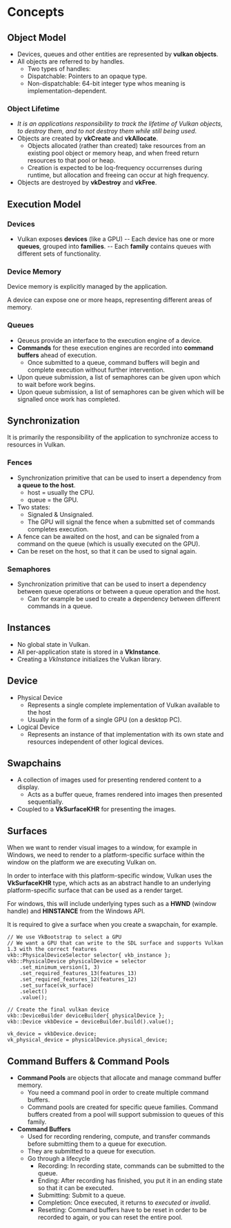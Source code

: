 # Concepts

## Object Model

- Devices, queues and other entities are represented by **vulkan objects**.
- All objects are referred to by handles.
    - Two types of handles:
    - Dispatchable: Pointers to an opaque type.
    - Non-dispatchable: 64-bit integer type whos meaning is implementation-dependent.

### Object Lifetime

- *It is an applications responsibility to track the lifetime of Vulkan objects, to destroy them, and to not destroy them while still being used*.
- Objects are created by **vkCreate** and **vkAllocate**.
    - Objects allocated (rather than created) take resources from an existing pool object or memory heap, and when freed return resources to that pool or heap.
    - Creation is expected to be loq-frequency occurrenses during runtime, but allocation and freeing can occur at high frequency.
- Objects are destroyed by **vkDestroy** and **vkFree**.

## Execution Model

### Devices

- Vulkan exposes **devices** (like a GPU)
-- Each device has one or more **queues**, grouped into **families**.
-- Each **family** contains queues with different sets of functionality.

### Device Memory

Device memory is explicitly managed by the application.

A device can expose one or more heaps, representing different areas of memory.

### Queues

- Qeueus provide an interface to the execution engine of a device.
- **Commands** for these execution engines are recorded into **command buffers** ahead of execution.
    - Once submitted to a queue, command buffers will begin and complete execution without further intervention.
- Upon queue submission, a list of semaphores can be given upon which to wait before work begins.
- Upon queue submission, a list of semaphores can be given which will be signalled once work has completed.

## Synchronization

It is primarily the responsibility of the application to synchronize access to resources in Vulkan.

### Fences

- Synchronization primitive that can be used to insert a dependency from **a queue to the host**.
    - host = usually the CPU.
    - queue = the GPU.
- Two states:
    - Signaled & Unsignaled.
    - The GPU will signal the fence when a submitted set of commands completes execution.
- A fence can be awaited on the host, and can be signaled from a command on the queue (which is usually executed on the GPU).
- Can be reset on the host, so that it can be used to signal again.

### Semaphores

- Synchronization primitive that can be used to insert a dependency between queue operations or between a queue operation and the host.
    - Can for example be used to create a dependency between different commands in a queue.

## Instances

- No global state in Vulkan.
- All per-application state is stored in a **VkInstance**.
- Creating a *VkInstance* initializes the Vulkan library.

## Device

- Physical Device
    - Represents a single complete implementation of Vulkan available to the host
    - Usually in the form of a single GPU (on a desktop PC).
- Logical Device
    - Represents an instance of that implementation with its own state and resources independent of other logical devices.

## Swapchains

- A collection of images used for presenting rendered content to a display.
    - Acts as a buffer queue, frames rendered into images then presented sequentially.
- Coupled to a **VkSurfaceKHR** for presenting the images.

## Surfaces

When we want to render visual images to a window, for example in Windows, we need to render to a platform-specific surface within the window on the platform we are executing Vulkan on.

In order to interface with this platform-specific window, Vulkan uses the **VkSurfaceKHR** type, which acts as an abstract handle to an underlying platform-specific surface that can be used as a render target.

For windows, this will include underlying types such as a **HWND** (window handle) and **HINSTANCE** from the Windows API.

It is required to give a surface when you create a swapchain, for example.

```
// We use VkBootstrap to select a GPU
// We want a GPU that can write to the SDL surface and supports Vulkan 1.3 with the correct features
vkb::PhysicalDeviceSelector selector{ vkb_instance };
vkb::PhysicalDevice physicalDevice = selector
    .set_minimum_version(1, 3)
    .set_required_features_13(features_13)
    .set_required_features_12(features_12)
    .set_surface(vk_surface)
    .select()
    .value();

// Create the final vulkan device
vkb::DeviceBuilder deviceBuilder{ physicalDevice };
vkb::Device vkbDevice = deviceBuilder.build().value();

vk_device = vkbDevice.device;
vk_physical_device = physicalDevice.physical_device;
```

## Command Buffers & Command Pools

- **Command Pools** are objects that allocate and manage command buffer memory.
    - You need a command pool in order to create multiple command buffers.
    - Command pools are created for specific queue families. Command buffers created from a pool will support submission to queues of this family.
- **Command Buffers**
    - Used for recording rendering, compute, and transfer commands before submitting them to a queue for execution.
    - They are submitted to a queue for execution.
    - Go through a lifecycle
        - Recording: In recording state, commands can be submitted to the queue.
        - Ending: After recording has finished, you put it in an ending state so that it can be executed.
        - Submitting: Submit to a queue.
        - Completion: Once executed, it returns to *executed* or *invalid*.
        - Resetting: Command buffers have to be reset in order to be recorded to again, or you can reset the entire pool.